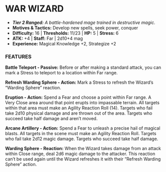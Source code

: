 # WAR WIZARD

- ***Tier 2 Ranged:*** *A battle-hardened mage trained in destructive magic.*
- **Motives & Tactics:** Develop new spells, seek power, conquer
- **Difficulty:** 16 | **Thresholds:** 11/23 | **HP:** 5 | **Stress:** 6
- **ATK:** +4 | **Staff:** Far | 2d10+4 mag
- **Experience:** Magical Knowledge +2, Strategize +2

### FEATURES

**Battle Teleport - Passive:** Before or after making a standard attack, you can mark a Stress to teleport to a location within Far range.

**Refresh Warding Sphere - Action:** Mark a Stress to refresh the Wizard’s “Warding Sphere” reaction.

**Eruption - Action:** Spend a Fear and choose a point within Far range. A Very Close area around that point erupts into impassable terrain. All targets within that area must make an Agility Reaction Roll (14). Targets who fail take 2d10 physical damage and are thrown out of the area. Targets who succeed take half damage and aren’t moved.

**Arcane Artillery - Action:** Spend a Fear to unleash a precise hail of magical blasts. All targets in the scene must make an Agility Reaction Roll. Targets who fail take 2d12 magic damage. Targets who succeed take half damage.

**Warding Sphere - Reaction:** When the Wizard takes damage from an attack within Close range, deal 2d6 magic damage to the attacker. This reaction can’t be used again until the Wizard refreshes it with their “Refresh Warding Sphere” action.
